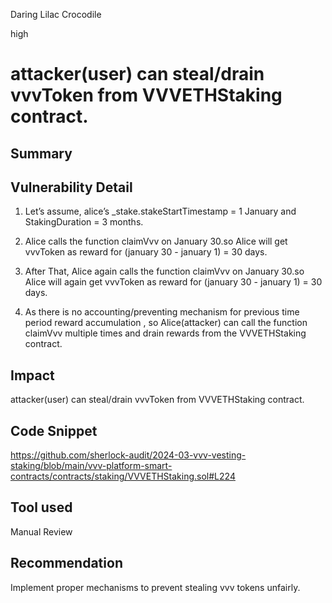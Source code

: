Daring Lilac Crocodile

high

# attacker(user) can steal/drain vvvToken from VVVETHStaking contract.

## Summary

## Vulnerability Detail
1. Let’s assume, alice’s _stake.stakeStartTimestamp = 1 January and  StakingDuration = 3 months.

2. Alice calls the function claimVvv on January 30.so Alice will get  vvvToken as reward for (january 30 - january 1) = 30 days.

3. After That, Alice again calls the function claimVvv on January 30.so Alice will again get  vvvToken as reward for (january 30 - january 1) = 30 days.

4. As there is no accounting/preventing mechanism for previous time period reward accumulation , so Alice(attacker) can call the  function claimVvv multiple times and drain rewards from the  VVVETHStaking contract.

## Impact
attacker(user) can steal/drain vvvToken from VVVETHStaking contract.

## Code Snippet
https://github.com/sherlock-audit/2024-03-vvv-vesting-staking/blob/main/vvv-platform-smart-contracts/contracts/staking/VVVETHStaking.sol#L224
## Tool used

Manual Review

## Recommendation
Implement proper mechanisms to prevent stealing vvv tokens unfairly. 
